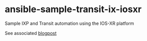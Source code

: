 # ansible-sample-transit-ix-iosxr

Sample IXP and Transit automation using the IOS-XR platform

See associated [blogpost](https://packettoobig.net/ixp-transit-automation-iosxr/)